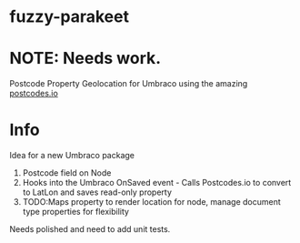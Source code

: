 # fuzzy-parakeet
# NOTE: Needs work.
Postcode Property Geolocation for Umbraco using the amazing <a href="http://postcodes.io/">postcodes.io</a>
# Info
Idea for a new Umbraco package 

1. Postcode field on Node
2. Hooks into the Umbraco OnSaved event - Calls Postcodes.io to convert to LatLon and saves read-only property
3. TODO:Maps property to render location for node, manage document type properties for flexibility

Needs polished and need to add unit tests.
